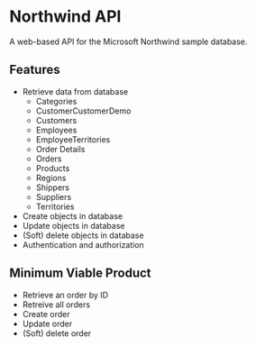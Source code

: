 # Northwind API
A web-based API for the Microsoft Northwind sample database.

## Features
- Retrieve data from database
  - Categories
  - CustomerCustomerDemo
  - Customers
  - Employees
  - EmployeeTerritories
  - Order Details
  - Orders
  - Products
  - Regions
  - Shippers
  - Suppliers
  - Territories
- Create objects in database
- Update objects in database
- (Soft) delete objects in database
- Authentication and authorization

## Minimum Viable Product
- Retrieve an order by ID
- Retreive all orders
- Create order
- Update order
- (Soft) delete order